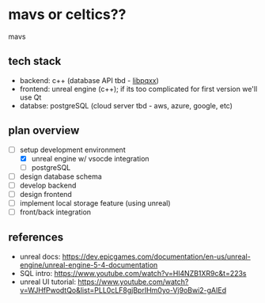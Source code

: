 # mavs or celtics??
mavs

## tech stack
- backend: c++ (database API tbd - [libpqxx](https://github.com/jtv/libpqxx))
- frontend: unreal engine (c++); if its too complicated for first version we'll use Qt
- databse: postgreSQL (cloud server tbd - aws, azure, google, etc)

## plan overview
- [ ] setup development environment
  - [x] unreal engine w/ vsocde integration
  - [ ] postgreSQL
- [ ] design database schema
- [ ] develop backend
- [ ] design frontend
- [ ] implement local storage feature (using unreal)
- [ ] front/back integration

## references
- unreal docs: https://dev.epicgames.com/documentation/en-us/unreal-engine/unreal-engine-5-4-documentation
- SQL intro: https://www.youtube.com/watch?v=Hl4NZB1XR9c&t=223s
- unreal UI tutorial: https://www.youtube.com/watch?v=WJHfPwodtQo&list=PLL0cLF8gjBprIHm0yo-Vj9oBwi2-gAIEd
